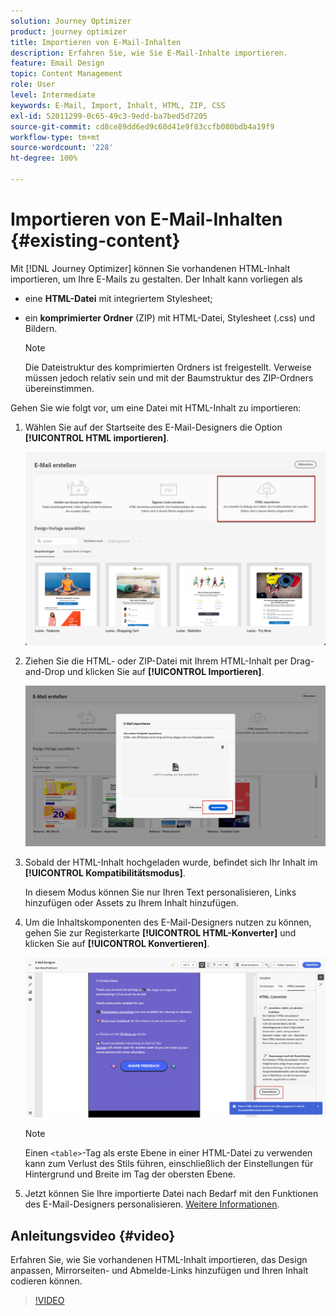 ```yaml
---
solution: Journey Optimizer
product: journey optimizer
title: Importieren von E-Mail-Inhalten
description: Erfahren Sie, wie Sie E-Mail-Inhalte importieren.
feature: Email Design
topic: Content Management
role: User
level: Intermediate
keywords: E-Mail, Import, Inhalt, HTML, ZIP, CSS
exl-id: 52011299-0c65-49c3-9edd-ba7bed5d7205
source-git-commit: cd8ce89dd6ed9c60d41e9f83ccfb080bdb4a19f9
workflow-type: tm+mt
source-wordcount: '228'
ht-degree: 100%

---
```


# Importieren von E-Mail-Inhalten {#existing-content}

Mit [!DNL Journey Optimizer] können Sie vorhandenen HTML-Inhalt importieren, um Ihre E-Mails zu gestalten. Der Inhalt kann vorliegen als

* eine **HTML-Datei** mit integriertem Stylesheet;
* ein **komprimierter Ordner** (ZIP) mit HTML-Datei, Stylesheet (.css) und Bildern.

  >[!NOTE]
  >
  >Die Dateistruktur des komprimierten Ordners ist freigestellt. Verweise müssen jedoch relativ sein und mit der Baumstruktur des ZIP-Ordners übereinstimmen.

Gehen Sie wie folgt vor, um eine Datei mit HTML-Inhalt zu importieren:

1. Wählen Sie auf der Startseite des E-Mail-Designers die Option **[!UICONTROL HTML importieren]**.

   ![](assets/import-html_2.png)

1. Ziehen Sie die HTML- oder ZIP-Datei mit Ihrem HTML-Inhalt per Drag-and-Drop und klicken Sie auf **[!UICONTROL Importieren]**.

   ![](assets/html-imported_2.png)

1. Sobald der HTML-Inhalt hochgeladen wurde, befindet sich Ihr Inhalt im **[!UICONTROL Kompatibilitätsmodus]**.

   In diesem Modus können Sie nur Ihren Text personalisieren, Links hinzufügen oder Assets zu Ihrem Inhalt hinzufügen.

1. Um die Inhaltskomponenten des E-Mail-Designers nutzen zu können, gehen Sie zur Registerkarte **[!UICONTROL HTML-Konverter]** und klicken Sie auf **[!UICONTROL Konvertieren]**.

   ![](assets/html-imported.png)

   >[!NOTE]
   >
   > Einen `<table>`-Tag als erste Ebene in einer HTML-Datei zu verwenden kann zum Verlust des Stils führen, einschließlich der Einstellungen für Hintergrund und Breite im Tag der obersten Ebene.

1. Jetzt können Sie Ihre importierte Datei nach Bedarf mit den Funktionen des E-Mail-Designers personalisieren. [Weitere Informationen](content-from-scratch.md).

## Anleitungsvideo {#video}

Erfahren Sie, wie Sie vorhandenen HTML-Inhalt importieren, das Design anpassen, Mirrorseiten- und Abmelde-Links hinzufügen und Ihren Inhalt codieren können.

>[!VIDEO](https://video.tv.adobe.com/v/334102?quality=12)
